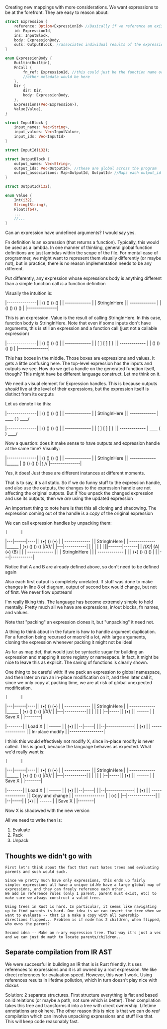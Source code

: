 Creating new mappings with more considerations.
We want expressions to be at the forefront. They are easy to reason about:

```rust
struct Expression {
    reference: Option<ExpressionId> //Basically if we reference an existing expression a bunch of values will be pre-filled. We need to know which is the relevant reference
    id: ExpressionId,
    ins: InputBlock,
    body: ExpressionBody,
    outs: OutputBlock, //associates individual results of the expression with the expression's actual return value
}

enum ExpressionBody {
    Builtin(Builtin),
    FnCall {
        fn_ref: ExpressionId, //this could just be the function name or something like that
        //other metadata would be here
    },
    Dir {
        dir: Dir,
        body: ExpressionBody,
    },
    Expressions(Vec<Expression>),
    Value(Value),
}

struct InputBlock {
    input_names: Vec<String>,
    input_values: Vec<InputValue>,
    input_ids: Vec<InputId>
}

struct InputId(i32);

struct OutputBlock {
    output_names: Vec<String>,
    output_ids: Vec<OutputId>, //these are global across the program
    output_associations: Map<OutputId, OutputId> //Maps each output_id in output_ids to whatever other output location is it coming from
}

struct OutputId(i32);

enum Value {
    Int(i32),
    String(String),
    Float(f64),
    ...
    //...
}
```

Can an expression have undefined arguments? I would say yes.

Fn definition _is_ an expression (that returns a function). Typically, this would be used as a lambda.
In one manner of thinking, general global function definitions are just lambdas within the scope of the file. For mental ease of programmer, we might want to represent them visually differently (or maybe not), but in practice, there is no reason implementation needs to be any different.

Put differently, any expression whose expressions body is anything different than a simple function call _is_ a function definition

Visually the intuition is:

|---------------|
|  () () () ()  |
| ------------- |
| StringInHere  |
| ------------- |
|  () () () ()  |
|---------------|

This is an expression. Value is the result of calling StringInHere. In this case, function body _is_ StringInHere. Note that even if some inputs don't have arguments, this is still an expression and a function call (just not a callable expression)


|---------------|
|  () () () ()  |
| ------------- |
| [ ]  [ ]  [ ] |
| ------------- |
|  () () () ()  |
|---------------|

This has boxes in the middle. Those boxes are expressions and values. 
It gets a little confusing here. The top-level expression has the inputs and outputs we see.
How do we get a handle on the generated function itself, though? This might have be different language construct. Let me think on it.

We need a visual element for Expression handles. This is because outputs _should_ live at the level of their expressions, but the expression itself is distinct from its outputs

Let us denote like this:

|---------------|
|  () () () ()  |
| ------------- |
| StringInHere  |
| ------------- |
 \____ ( ) ____/

|---------------|
|  () () () ()  |
| ------------- |
| [ ]  [ ]  [ ] |
| ------------- |
 \____ ( ) ____/

Now a question: does it make sense to have outputs and expression handle at the same time?
Visually: 

|---------------|
|  () () () ()  |
| ------------- |
| StringInHere  |
| ------------- |______
|  () () () ()  |_( )_/
|---------------|

Yes, it does! 
Just these are different instances at different moments.

That is to say, it's all static.
So if we do funny stuff to the expression handle, and also use the outputs, the changes to the expression handle are not affecting the original outputs. But if You unpack the changed expression and use its outputs, then we _are_ using the updated expression

An important thing to note here is that this all cloning and shadowing. The expression coming out of the handle is a _copy_ of the original expression

We can call expression handles by unpacking them:

    |      |
|---|------|----|
|  (•) () (•)   |
| ------------- |
| StringInHere  |
| ------------- |______
|  (•) () () () |_(X)_/       |
|---|-----------|  |          |
    |              |          |
    |            __|__|-------|-------|
    |           /_(X)_|  (A) (•) (B)  |
    |                 | ------------- |
    |                 | StringInHere  |
    |                 | ------------- |
    |                 |  (•) () () () |
    |                 |---|-----------|

Notice that A and B are already defined above, so don't need to be defined again

Also each first output is completely unrelated. If stuff was done to make changes in line 8 of diagram, output of second box would change, but not of first. We never flow upstream!

I'm really liking this. The language has become extremely simple to hold mentally.
Pretty much all we have are expressions, in/out blocks, fn names, and values.

Note that "packing" an expression clones it, but "unpacking" it need not.

A thing to think about in the future is how to handle argument duplication. For a function being recursed or macro'd a lot, with large arguments, cloning the expression whenever packing it might not be ideal

As far as map def, that would just be syntactic sugar for building an expression and mapping it some registry or namespace.  In fact, it might be nice to leave this as explicit. The saving of functions is clearly shown.

One thing to be careful with: if we pack an expression to global namespace, and then later on run an in-place modification on it, and then later call it, since we only copy at packing time, we are at risk of global unexpected modification.


    |      |
|---|------|----|
|  (•) () (•)   |
| ------------- |
| StringInHere  |
| ------------- |______
|  (•) () () () |_(X)_/       |
|---|-----------|  |          |
    |              |          |
                |--|-----|
                | (•)    |
                | ------ |
                | Save X |
                |--------|


|--------|
| Load X |
| ------ |
| (•)    |
|--|-----|
   |
|--|--------------|
| (•)             |
| --------------- |
| In-place modify |
|-----------------|

I think this would effectively not modify X, since in-place modify is never called. This is good, because the language behaves as expected. What we'd really want is:

    |      |
|---|------|----|
|  (•) () (•)   |
| ------------- |
| StringInHere  |
| ------------- |______
|  (•) () () () |_(X)_/       |
|---|-----------|  |          |
    |              |          |
                |--|-----|
                | (•)    |
                | ------ |
                | Save X |
                |--------|


|--------|
| Load X |
| ------ |
| (•)    |
|--|-----|
   |
|--|--------------|
| (•)             |
| --------------- |
| Copy and change |
| --------------- |
| (•)             |
|--|--------------|
   |
|--|-----|
| (•)    |
| ------ |
| Save X |
|--------|

Now X is shadowed with the new version

All we need to write then is:
1. Evaluate
2. Pack
3. Unpack


## Thoughts we didn't go with
    First let's think about the fact that rust hates trees and evaluating parents and such would suck.

    Since we pretty much have only expressions, this ends up fairly simple: expressions all have a unique id.We have a large global map of expressions, and they can freely reference each other. 
    We add in reference rules (only 1 parent, parent must exist, etc) to make sure we always construct a valid tree.

    Using trees in Rust is hard. In particular, it seems like navigating up to find parents is hard. One idea is we can invert the tree when we want to evaluate -- that is a make a copy with all ownership directions flipped... Problem is if node has 2 children, when flipped, who owns the parent?

    Second idea -- Make an n-ary expression tree. That way it's just a vec and we can just do math to locate parents/children...

## Separate compilation from IR AST

We were successful in building an IR that is is Rust friendly. It uses references to expressions and it is all owned by a root expression. We like direct references for evaluation speed. However, this won't work. Using references results in lifetime pollution, which in turn doesn't play nice with dioxus

Solution: 2 separate structures. 
First structure everything is flat and based on id relations (or maybe a path, not sure which is better).
Then compilation takes this tree and transforms it into a tree with direct ownership. Lifetime annotations are ok here. The other reason this is nice is that we can do _real_ compilation which can involve unpacking expressions and stuff like that. This will keep code reasonably fast.